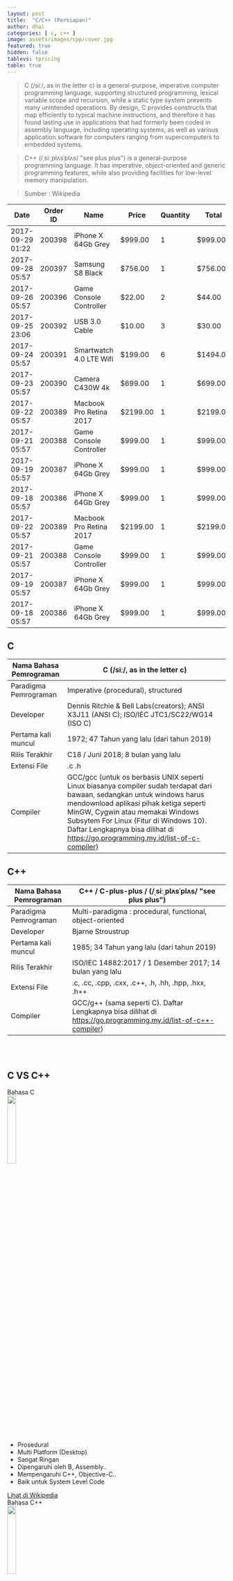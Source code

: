 ```yaml
---
layout: post
title:  "C/C++ (Persiapan)"
author: dhal
categories: [ c, c++ ]
image: assets/images/cpp/cover.jpg
featured: true
hidden: false
tablevs: tpricing
table: true
---
```


>C (/siː/, as in the letter c) is a general-purpose, imperative computer programming language, supporting structured programming, lexical variable scope and recursion, while a static type system prevents many unintended operations. By design, C provides constructs that map efficiently to typical machine instructions, and therefore it has found lasting use in applications that had formerly been coded in assembly language, including operating systems, as well as various application software for computers ranging from supercomputers to embedded systems.

>C++ (/ˌsiːˌplʌsˈplʌs/ "see plus plus") is a general-purpose programming language. It has imperative, object-oriented and generic programming features, while also providing facilities for low-level memory manipulation.

>Sumber : Wikipedia



<div class="limiter">
		<div class="container-table100">
			<div class="wrap-table100">
				<div class="table100">
					<table>
						<thead>
							<tr class="table100-head">
								<th class="column1">Date</th>
								<th class="column2">Order ID</th>
								<th class="column3">Name</th>
								<th class="column4">Price</th>
								<th class="column5">Quantity</th>
								<th class="column6">Total</th>
							</tr>
						</thead>
						<tbody>
								<tr>
									<td class="column1">2017-09-29 01:22</td>
									<td class="column2">200398</td>
									<td class="column3">iPhone X 64Gb Grey</td>
									<td class="column4">$999.00</td>
									<td class="column5">1</td>
									<td class="column6">$999.00</td>
								</tr>
								<tr>
									<td class="column1">2017-09-28 05:57</td>
									<td class="column2">200397</td>
									<td class="column3">Samsung S8 Black</td>
									<td class="column4">$756.00</td>
									<td class="column5">1</td>
									<td class="column6">$756.00</td>
								</tr>
								<tr>
									<td class="column1">2017-09-26 05:57</td>
									<td class="column2">200396</td>
									<td class="column3">Game Console Controller</td>
									<td class="column4">$22.00</td>
									<td class="column5">2</td>
									<td class="column6">$44.00</td>
								</tr>
								<tr>
									<td class="column1">2017-09-25 23:06</td>
									<td class="column2">200392</td>
									<td class="column3">USB 3.0 Cable</td>
									<td class="column4">$10.00</td>
									<td class="column5">3</td>
									<td class="column6">$30.00</td>
								</tr>
								<tr>
									<td class="column1">2017-09-24 05:57</td>
									<td class="column2">200391</td>
									<td class="column3">Smartwatch 4.0 LTE Wifi</td>
									<td class="column4">$199.00</td>
									<td class="column5">6</td>
									<td class="column6">$1494.00</td>
								</tr>
								<tr>
									<td class="column1">2017-09-23 05:57</td>
									<td class="column2">200390</td>
									<td class="column3">Camera C430W 4k</td>
									<td class="column4">$699.00</td>
									<td class="column5">1</td>
									<td class="column6">$699.00</td>
								</tr>
								<tr>
									<td class="column1">2017-09-22 05:57</td>
									<td class="column2">200389</td>
									<td class="column3">Macbook Pro Retina 2017</td>
									<td class="column4">$2199.00</td>
									<td class="column5">1</td>
									<td class="column6">$2199.00</td>
								</tr>
								<tr>
									<td class="column1">2017-09-21 05:57</td>
									<td class="column2">200388</td>
									<td class="column3">Game Console Controller</td>
									<td class="column4">$999.00</td>
									<td class="column5">1</td>
									<td class="column6">$999.00</td>
								</tr>
								<tr>
									<td class="column1">2017-09-19 05:57</td>
									<td class="column2">200387</td>
									<td class="column3">iPhone X 64Gb Grey</td>
									<td class="column4">$999.00</td>
									<td class="column5">1</td>
									<td class="column6">$999.00</td>
								</tr>
								<tr>
									<td class="column1">2017-09-18 05:57</td>
									<td class="column2">200386</td>
									<td class="column3">iPhone X 64Gb Grey</td>
									<td class="column4">$999.00</td>
									<td class="column5">1</td>
									<td class="column6">$999.00</td>
								</tr>
								<tr>
									<td class="column1">2017-09-22 05:57</td>
									<td class="column2">200389</td>
									<td class="column3">Macbook Pro Retina 2017</td>
									<td class="column4">$2199.00</td>
									<td class="column5">1</td>
									<td class="column6">$2199.00</td>
								</tr>
								<tr>
									<td class="column1">2017-09-21 05:57</td>
									<td class="column2">200388</td>
									<td class="column3">Game Console Controller</td>
									<td class="column4">$999.00</td>
									<td class="column5">1</td>
									<td class="column6">$999.00</td>
								</tr>
								<tr>
									<td class="column1">2017-09-19 05:57</td>
									<td class="column2">200387</td>
									<td class="column3">iPhone X 64Gb Grey</td>
									<td class="column4">$999.00</td>
									<td class="column5">1</td>
									<td class="column6">$999.00</td>
								</tr>
								<tr>
									<td class="column1">2017-09-18 05:57</td>
									<td class="column2">200386</td>
									<td class="column3">iPhone X 64Gb Grey</td>
									<td class="column4">$999.00</td>
									<td class="column5">1</td>
									<td class="column6">$999.00</td>
								</tr>
						</tbody>
					</table>
				</div>
			</div>
		</div>
	</div>



## C

| Nama Bahasa Pemrograman | C (/siː/, as in the letter c)                                                                                                                                                                                                                                                                                                       |
|-------------------------|-------------------------------------------------------------------------------------------------------------------------------------------------------------------------------------------------------------------------------------------------------------------------------------------------------------------------------------|
| Paradigma Pemrograman   | Imperative (procedural), structured                                                                                                                                                                                                                                                                                                 |
| Developer               | Dennis Ritchie & Bell Labs(creators); ANSI X3J11 (ANSI C); ISO/IEC JTC1/SC22/WG14 (ISO C)                                                                                                                                                                                                                                           |
| Pertama kali muncul     | 1972; 47 Tahun yang lalu (dari tahun 2019)                                                                                                                                                                                                                                                                                          |
| Rilis Terakhir          | C18 / Juni 2018; 8 bulan yang lalu                                                                                                                                                                                                                                                                                                  |
| Extensi File            | .c .h                                                                                                                                                                                                                                                                                                                               |
| Compiler                | GCC/gcc (untuk os berbasis UNIX seperti Linux biasanya compiler sudah terdapat dari bawaan, sedangkan untuk windows harus mendownload aplikasi pihak ketiga seperti MinGW, Cygwin atau memakai Windows Subsytem For Linux (Fitur di Windows 10). Daftar Lengkapnya bisa dilihat di https://go.programming.my.id/list-of-c-compiler) |

## C++

| Nama Bahasa Pemrograman | C++ / C-plus-plus / (/ˌsiːˌplʌsˈplʌs/ "see plus plus")                                                         |
|-------------------------|----------------------------------------------------------------------------------------------------------------|
| Paradigma Pemrograman   | Multi-paradigma : procedural, functional, object-oriented                                                      |
| Developer               | Bjarne Stroustrup                                                                                              |
| Pertama kali muncul     | 1985; 34 Tahun yang lalu (dari tahun 2019)                                                                     |
| Rilis Terakhir          | ISO/IEC 14882:2017 / 1 Desember 2017; 14 bulan yang lalu                                                       |
| Extensi File            | .c, .cc, .cpp, .cxx, .c++, .h, .hh, .hpp, .hxx, .h++                                                           |
| Compiler                | GCC/g++ (sama seperti C). Daftar Lengkapnya bisa dilihat di https://go.programming.my.id/list-of-c++-compiler) |

<br/><br/>
<div id="generic_price_table">   
<section>
        <div class="container">
            <div class="row">
                <div class="col-md-12">
                    <!--PRICE HEADING START-->
                    <div class="price-heading clearfix">
                        <h1>C VS C++</h1>
                    </div>
                    <!--//PRICE HEADING END-->
                </div>
            </div>
        </div>
        <div class="container">
            <div class="row">
                <div class="col-md-6">
                    <div class="generic_content clearfix">
                        <div class="generic_head_price clearfix">
                            <div class="generic_head_content clearfix">
                                <div class="head_bg"></div>
                                <div class="head">
                                    <span>Bahasa C</span>
                                </div>
                            </div>
                            <div class="generic_price_tag clearfix">	
                                <span class="price">
                                    <img src="https://programming.my.id/assets/images/cpp/c-logo.png" width="20%" draggable="false"/>
                                </span>
                            </div>
                        </div>                          
                        <div class="generic_feature_list">
                        	<ul>
                            	<li><span>Prosedural</span></li>
                                <li><span>Multi Platform</span> (Desktop)</li>
                                <li>Sangat <span>Ringan</span></li>
                                <li>Dipengaruhi oleh <span>B, Assembly..</span></li>
                                <li>Mempengaruhi <span>C++, Objective-C..</span></li>
                                <li>Baik untuk <span>System Level Code</span></li>
                            </ul>
                        </div>
                        <div class="generic_price_btn clearfix">
                        	<a class="" href="https://go.programming.my.id/c-wiki" target="_blank">Lihat di Wikipedia</a>
                        </div>
                    </div>
                </div>
                <div class="col-md-6">
                    <div class="generic_content active clearfix">
                        <div class="generic_head_price clearfix">
                            <div class="generic_head_content clearfix">
                                <div class="head_bg"></div>
                                <div class="head">
                                    <span>Bahasa C++</span>
                                </div>
                            </div>
                            <div class="generic_price_tag clearfix">	
                                <span class="price">
                                    <img src="https://programming.my.id/assets/images/cpp/cpp-logo.png" width="20%" draggable="false"/>
                                </span>
                            </div>
                        </div>                            
                        <div class="generic_feature_list">
                        	<ul>
                            	<li>Mendukung <span>OOP</span></li>
                                <li><span>Multi Platform</span> (Desktop)</li>
                                <li><span>Ringan</span></li>
                                <li>Dipengaruhi oleh <span>C, Simula, CLU..</span></li>
                                <li>Mempengaruhi <span>C#, Java, D..</span></li>
                                <li>Baik untuk <span>Drivers, Networking, dll</span></li>
                            </ul>
                        </div>
                        <div class="generic_price_btn clearfix">
                        	<a class="" href="https://go.programming.my.id/cpp-wiki" target="_blank">Lihat di Wikipedia</a>
                        </div>
                    </div>
                </div>
            </div>	
        </div>
    </section>
</div>

<br/><br/>

## Compiler / IDE

